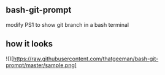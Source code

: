 ## bash-git-prompt
modify PS1 to show git branch in a bash terminal

## how it looks
!()[https://raw.githubusercontent.com/thatgeeman/bash-git-prompt/master/sample.png]


